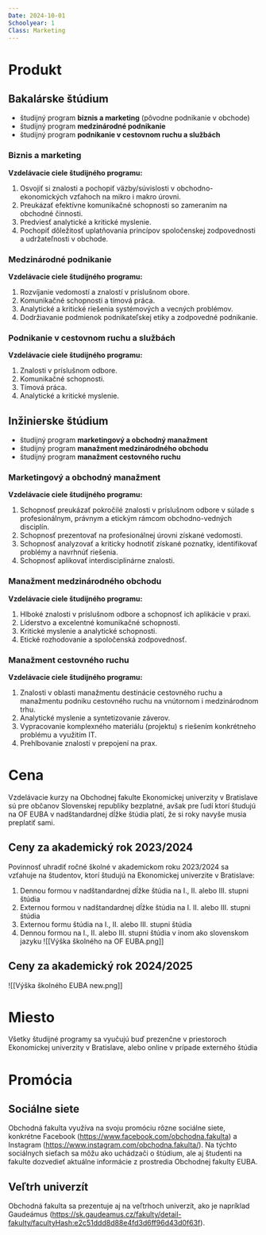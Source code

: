 ```yaml
---
Date: 2024-10-01
Schoolyear: 1
Class: Marketing
---
```

# Produkt
## Bakalárske štúdium
- študijný program **biznis a marketing** (pôvodne podnikanie v obchode)
- študijný program **medzinárodné podnikanie**
- študijný program **podnikanie v cestovnom ruchu a službách**
### Biznis a marketing
**Vzdelávacie ciele študijného programu:**
1. Osvojiť si znalosti a pochopiť väzby/súvislosti v obchodno-ekonomických vzťahoch na mikro i makro úrovni.
2. Preukázať efektívne komunikačné schopnosti so zameraním na obchodné činnosti.
3. Predviesť analytické a kritické myslenie.
4. Pochopiť dôležitosť uplatňovania princípov spoločenskej zodpovednosti a udržateľnosti v obchode.
### Medzinárodné podnikanie
**Vzdelávacie ciele študijného programu:**
1. Rozvíjanie vedomostí a znalostí v príslušnom obore.
2. Komunikačné schopnosti a tímová práca.
3. Analytické a kritické riešenia systémových a vecných problémov.
4. Dodržiavanie podmienok podnikateľskej etiky a zodpovedné podnikanie.
### Podnikanie v cestovnom ruchu a službách
**Vzdelávacie ciele študijného programu:**
1. Znalosti v príslušnom odbore.
2. Komunikačné schopnosti.
3. Tímová práca.
4. Analytické a kritické myslenie.
## Inžinierske štúdium
- študijný program **marketingový a obchodný manažment**
- študijný program **manažment medzinárodného obchodu**
- študijný program **manažment cestovného ruchu**
### Marketingový a obchodný manažment
**Vzdelávacie ciele študijného programu:**
1. Schopnosť preukázať pokročilé znalosti v príslušnom odbore v súlade s profesionálnym, právnym a etickým rámcom obchodno-vedných disciplín.
2. Schopnosť prezentovať na profesionálnej úrovni získané vedomosti.
3. Schopnosť analyzovať a kriticky hodnotiť získané poznatky, identifikovať problémy a navrhnúť riešenia.
4. Schopnosť aplikovať interdisciplinárne znalosti.
### Manažment medzinárodného obchodu
**Vzdelávacie ciele študijného programu:**
1. Hlboké znalosti v príslušnom odbore a schopnosť ich aplikácie v praxi.
2. Líderstvo a excelentné komunikačné schopnosti.
3. Kritické myslenie a analytické schopnosti.
4. Etické rozhodovanie a spoločenská zodpovednosť.
### Manažment cestovného ruchu
**Vzdelávacie ciele študijného programu:**
1. Znalosti v oblasti manažmentu destinácie cestovného ruchu a manažmentu podniku cestovného ruchu na vnútornom i medzinárodnom trhu.
2. Analytické myslenie a syntetizovanie záverov.
3. Vypracovanie komplexného materiálu (projektu) s riešením konkrétneho problému a využitím IT.
4. Prehlbovanie znalostí v prepojení na prax.
# Cena
Vzdelávacie kurzy na Obchodnej fakulte Ekonomickej univerzity v Bratislave sú pre občanov Slovenskej republiky bezplatné, avšak pre ľudí ktorí študujú na OF EUBA v nadštandardnej dĺžke štúdia platí, že si roky navyše musia preplatiť sami.
## Ceny za akademický rok 2023/2024
Povinnosť uhradiť ročné školné v akademickom roku 2023/2024 sa vzťahuje na študentov, ktorí študujú na Ekonomickej univerzite v Bratislave:
1. Dennou formou v nadštandardnej dĺžke štúdia na I., II. alebo III. stupni štúdia
2. Externou formou v nadštandardnej dĺžke štúdia na I. II. alebo III. stupni štúdia
3. Externou formu štúdia na I., II. alebo III. stupni štúdia
4. Dennou formou na I., II. alebo III. stupni štúdia v inom ako slovenskom jazyku
![[Výška školného na OF EUBA.png]]
## Ceny za akademický rok 2024/2025
![[Výška školného EUBA new.png]]
# Miesto
Všetky študijné programy sa vyučujú buď prezenčne v priestoroch Ekonomickej univerzity v Bratislave, alebo online v prípade externého štúdia
# Promócia
## Sociálne siete
Obchodná fakulta využíva na svoju promóciu rôzne sociálne siete, konkrétne Facebook (https://www.facebook.com/obchodna.fakulta) a Instagram (https://www.instagram.com/obchodna.fakulta/). Na týchto sociálnych sieťach sa môžu ako uchádzači o štúdium, ale aj študenti na fakulte dozvedieť aktuálne informácie z prostredia Obchodnej fakulty EUBA.
## Veľtrh univerzít
Obchodná fakulta sa prezentuje aj na veľtrhoch univerzít, ako je napríklad Gaudeámus (https://sk.gaudeamus.cz/fakulty/detail-fakulty/facultyHash:e2c51ddd8d88e4fd3d6ff96d43d0f63f).